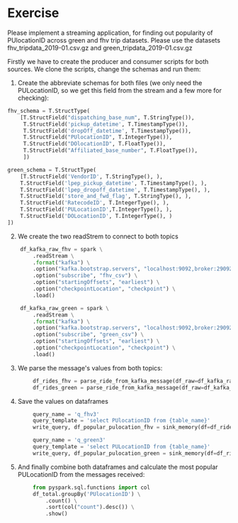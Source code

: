 # Exercise
Please implement a streaming application, for finding out popularity of PUlocationID across green and fhv trip datasets.
Please use the datasets fhv_tripdata_2019-01.csv.gz
and green_tripdata_2019-01.csv.gz

Firstly we have to create the producer and consumer scripts for both sources. We clone the scripts, change the schemas and run them:


1. Create the abbreviate schemas for both files (we only need the PULocationID, so we get this field from the stream and a few more for checking):

```python
fhv_schema = T.StructType(
    [T.StructField("dispatching_base_num", T.StringType()),
     T.StructField('pickup_datetime', T.TimestampType()),
     T.StructField('dropOff_datetime', T.TimestampType()),
     T.StructField("PUlocationID", T.IntegerType()),
     T.StructField("DOlocationID", T.FloatType()),
     T.StructField("Affiliated_base_number", T.FloatType()),
     ])

green_schema = T.StructType(
    [T.StructField('VendorID', T.StringType(), ), 
    T.StructField('lpep_pickup_datetime', T.TimestampType(), ), 
    T.StructField('lpep_dropoff_datetime', T.TimestampType(), ), 
    T.StructField('store_and_fwd_flag', T.StringType(), ), 
    T.StructField('RatecodeID', T.IntegerType(), ), 
    T.StructField('PULocationID',T.IntegerType(), ), 
    T.StructField('DOLocationID', T.IntegerType(), )
])
```

2. We create the two readStrem to connect to both topics

```python
    df_kafka_raw_fhv = spark \
        .readStream \
        .format("kafka") \
        .option("kafka.bootstrap.servers", "localhost:9092,broker:29092") \
        .option("subscribe", "fhv_csv") \
        .option("startingOffsets", "earliest") \
        .option("checkpointLocation", "checkpoint") \
        .load()

    df_kafka_raw_green = spark \
        .readStream \
        .format("kafka") \
        .option("kafka.bootstrap.servers", "localhost:9092,broker:29092") \
        .option("subscribe", "green_csv") \
        .option("startingOffsets", "earliest") \
        .option("checkpointLocation", "checkpoint") \
        .load()
```


3. We parse the message's values from both topics:

```python
        df_rides_fhv = parse_ride_from_kafka_message(df_raw=df_kafka_raw_fhv, schema=fhv_schema)
        df_rides_green = parse_ride_from_kafka_message(df_raw=df_kafka_raw_green, schema=green_schema)
```

4. Save the values on dataframes

```python
        query_name = 'q_fhv3'
        query_template = 'select PUlocationID from {table_name}'
        write_query, df_popular_pulocation_fhv = sink_memory(df=df_rides_fhv, query_name=query_name, query_template=query_template)

        query_name = 'q_green3'
        query_template = 'select PULocationID from {table_name}'
        write_query, df_popular_pulocation_green = sink_memory(df=df_rides_green, query_name=query_name, query_template=query_template)
```

5. And finally combine both dataframes and calculate the most popular PULocationID from the messages received:

```python
        from pyspark.sql.functions import col
        df_total.groupBy('PUlocationID') \
            .count() \
            .sort(col("count").desc()) \
            .show()
```